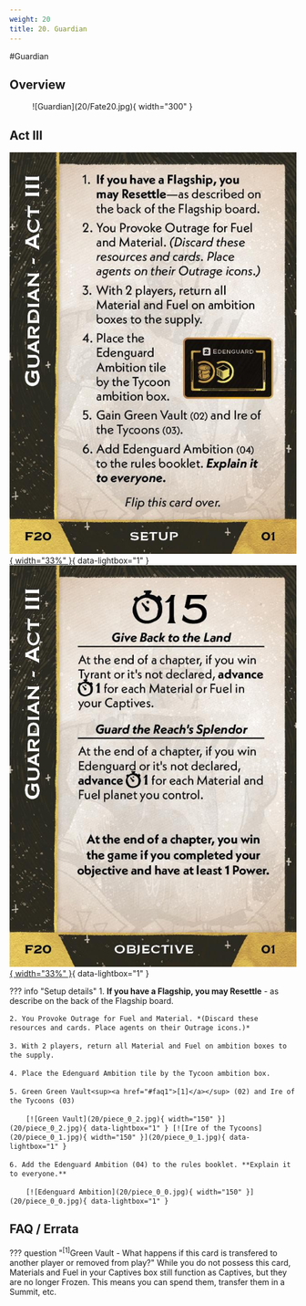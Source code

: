 ```yaml
---
weight: 20
title: 20. Guardian
---
```

#Guardian
## Overview
<figure markdown="span">
![Guardian](20/Fate20.jpg){ width="300" }
</figure>

## Act III

[![Setup](20/piece_0_3.jpg){ width="33%" }](20/piece_0_3.jpg){ data-lightbox="1" }[![Objective](20/back_0_3.jpg){ width="33%" }](20/back_0_3.jpg){ data-lightbox="1" }

??? info "Setup details"
    1. **If you have a Flagship, you may Resettle** - as describe on the back of the Flagship board.
    
    2. You Provoke Outrage for Fuel and Material. *(Discard these resources and cards. Place agents on their Outrage icons.)*
    
    3. With 2 players, return all Material and Fuel on ambition boxes to the supply.
    
    4. Place the Edenguard Ambition tile by the Tycoon ambition box.
   
    5. Green Green Vault<sup><a href="#faq1">[1]</a></sup> (02) and Ire of the Tycoons (03)
    
        [![Green Vault](20/piece_0_2.jpg){ width="150" }](20/piece_0_2.jpg){ data-lightbox="1" } [![Ire of the Tycoons](20/piece_0_1.jpg){ width="150" }](20/piece_0_1.jpg){ data-lightbox="1" }
    
    6. Add the Edenguard Ambition (04) to the rules booklet. **Explain it to everyone.**

        [![Edenguard Ambition](20/piece_0_0.jpg){ width="150" }](20/piece_0_0.jpg){ data-lightbox="1" }

## FAQ / Errata

??? question "<sup>[1]</sup>Green Vault - What happens if this card is transfered to another player or removed from play?"
    <a id="faq1"></a>While you do not possess this card, Materials and Fuel in your Captives box still function as Captives, but they are no longer Frozen. This means you can spend them, transfer them in a Summit, etc.